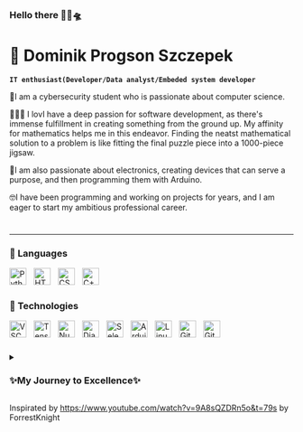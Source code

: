 ### Hello there 🧔🏼🛸
# 🤗 Dominik Progson Szczepek

**`IT enthusiast(Developer/Data analyst/Embeded system developer`**

🏫I am a cybersecurity student who is passionate about computer science.

👨🏼‍💻 I lovI have a deep passion for software development, as there's immense fulfillment in creating something from the ground up. My affinity for mathematics helps me in this endeavor. Finding the neatst mathematical solution to a problem is like fitting the final puzzle piece into a 1000-piece jigsaw.

🦾I am also passionate about electronics, creating devices that can serve a purpose, and then programming them with Arduino.

🤓I have been programming and working on projects for years, and I am eager to start my ambitious professional career.

#
---
### 🧰 Languages

<img align="left" alt="Python" width="30px" style="padding-right:10px;" src="https://cdn.jsdelivr.net/gh/devicons/devicon/icons/python/python-plain.svg" />
<img align="left" alt="HTML" width="30px" style="padding-right:10px;" src="https://cdn.jsdelivr.net/gh/devicons/devicon/icons/html5/html5-plain.svg" />
<img align="left" alt="CSS" width="30px" style="padding-right:10px;" src="https://cdn.jsdelivr.net/gh/devicons/devicon/icons/css3/css3-plain.svg" />
<img align="left" alt="C++" width="30px" style="padding-right:10px;" src="https://cdn.jsdelivr.net/gh/devicons/devicon/icons/cplusplus/cplusplus-original.svg" />
<br />

#

### 🧰 Technologies

<img align="left" alt="VSCode" width="30px" style="padding-right:10px;" src="https://cdn.jsdelivr.net/gh/devicons/devicon/icons/vscode/vscode-original.svg" />
<img align="left" alt="TensorFlow" width="30px" style="padding-right:10px;" src="https://cdn.jsdelivr.net/gh/devicons/devicon/icons/tensorflow/tensorflow-original.svg" />
<img align="left" alt="Numpy" width="30px" style="padding-right:10px;" src="https://cdn.jsdelivr.net/gh/devicons/devicon/icons/numpy/numpy-original.svg" />
<img align="left" alt="Django" width="30px" style="padding-right:10px;" src="https://cdn.jsdelivr.net/gh/devicons/devicon/icons/django/django-plain.svg" />
<img align="left" alt="Selenium" width="30px" style="padding-right:10px;" src="https://cdn.jsdelivr.net/gh/devicons/devicon/icons/selenium/selenium-original.svg" />
<img align="left" alt="Arduino" width="30px" style="padding-right:10px;" src="https://cdn.jsdelivr.net/gh/devicons/devicon/icons/arduino/arduino-original.svg" />
<img align="left" alt="Linux" width="30px" style="padding-right:10px;" src="https://cdn.jsdelivr.net/gh/devicons/devicon/icons/linux/linux-original.svg" />
<img align="left" alt="Git" width="30px" style="padding-right:10px;" src="https://cdn.jsdelivr.net/gh/devicons/devicon/icons/git/git-original.svg" />
<img align="left" alt="Git" width="30px" style="padding-right:10px;" src="https://raw.githubusercontent.com/processing/processing-docs/master/favicon.ico" />

<br />

#


<details>
 <summary><h3>✨My Journey to Excellence✨</h3></summary>
My programming journey started at the age of 8 when I received my first computer as a gift from my grandfather. I was instantly captivated by the possibilities it held. 
Over the years, my initial computer became outdated, but my passion for technology only grew stronger. In the middle school I bought myself a new computer and my curiosity turned into an unstoppable passion for programming.
I had a straightforward approach to learning. An idea would spark, and I would dive in with little knowledge, learning from the ground up. I never settled for copying code; I aimed to understand every line.
I believed it wasn't enough to get things done; understanding how they worked was crucial. This principle carries me through college, where I prioritize grasping fundamental concepts in mathematics over just problem-solving.
As my professional journey begins, my unwavering belief in my ability to learn and understand remains. Even if at first I'm not competent enough, I won't rest until I've mastered what I encounter.
This journey has shaped my love for programming, dedication to continuous learning, and commitment to understanding the digital world.
 </details>
 
[linkedin]: https://pl.linkedin.com/in/dominik-szczepek-b56226295


Inspirated by https://www.youtube.com/watch?v=9A8sQZDRn5o&t=79s by ForrestKnight
